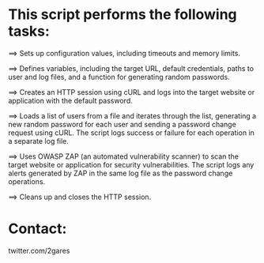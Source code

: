 # This script performs the following tasks:


==> Sets up configuration values, including timeouts and memory limits.

==> Defines variables, including the target URL, default credentials, paths to user and log files, and a function for generating random passwords.

==> Creates an HTTP session using cURL and logs into the target website or application with the default password.

==> Loads a list of users from a file and iterates through the list, generating a new random password for each user and sending a password change request using cURL. The script logs success or failure for each operation in a separate log file.

==> Uses OWASP ZAP (an automated vulnerability scanner) to scan the target website or application for security vulnerabilities. The script logs any alerts generated by ZAP in the same log file as the password change operations.

==> Cleans up and closes the HTTP session.

# Contact:
twitter.com/2gares
